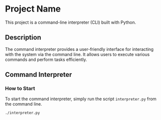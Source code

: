 # Project Name

This project is a command-line interpreter (CLI) built with Python.

## Description

The command interpreter provides a user-friendly interface for interacting with the system via the command line. It allows users to execute various commands and perform tasks efficiently.

## Command Interpreter

### How to Start

To start the command interpreter, simply run the script `interpreter.py` from the command line.

```bash
./interpreter.py

